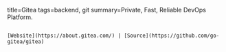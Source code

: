 title=Gitea
tags=backend, git
summary=Private, Fast, Reliable DevOps Platform.
~~~~~~

[Website](https://about.gitea.com/) | [Source](https://github.com/go-gitea/gitea)


